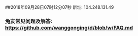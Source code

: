 ##2018年09月28日07时12分07秒 新址: 104.248.131.49
### 兔友常见问题及解答: https://github.com/wanggonging/d/blob/w/FAQ.md
